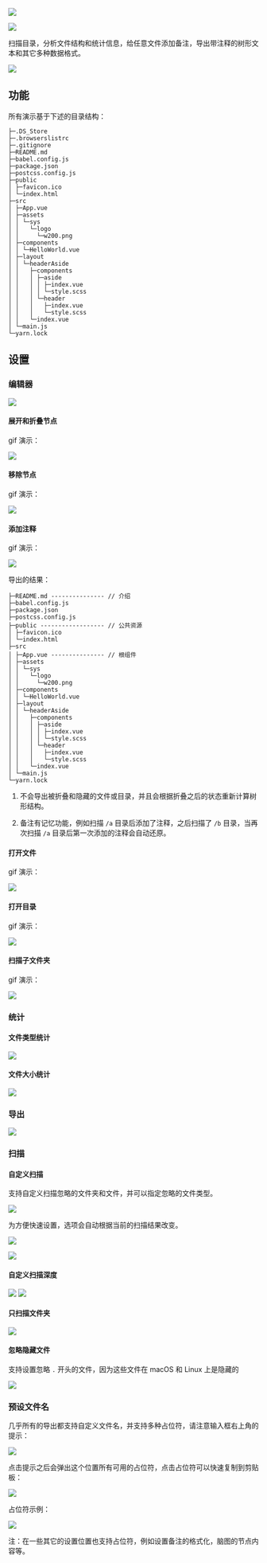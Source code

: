 ![](docs/image/banner/logo.png)

![](docs/image/banner/forder-to-others-icon.png)

扫描目录，分析文件结构和统计信息，给任意文件添加备注，导出带注释的树形文本和其它多种数据格式。

![](docs/image/banner/app-preview.png)

## 功能

所有演示基于下述的目录结构：

```
├─.DS_Store 
├─.browserslistrc 
├─.gitignore 
├─README.md 
├─babel.config.js 
├─package.json 
├─postcss.config.js 
├─public 
│ ├─favicon.ico 
│ └─index.html 
├─src 
│ ├─App.vue 
│ ├─assets 
│ │ └─sys 
│ │   └─logo 
│ │     └─w200.png 
│ ├─components 
│ │ └─HelloWorld.vue 
│ ├─layout 
│ │ └─headerAside 
│ │   ├─components 
│ │   │ ├─aside 
│ │   │ │ ├─index.vue 
│ │   │ │ └─style.scss 
│ │   │ └─header 
│ │   │   ├─index.vue 
│ │   │   └─style.scss 
│ │   └─index.vue 
│ └─main.js 
└─yarn.lock 
```

## 设置

### 编辑器

![](docs/image/guide/tree/reader/ui.png)

#### 展开和折叠节点

gif 演示：

![](docs-gif/reader-fold.gif)

#### 移除节点

gif 演示：

![](docs-gif/reader-remove.gif)

#### 添加注释

gif 演示：

![](docs-gif/reader-note.gif)

导出的结果：

```
├─README.md --------------- // 介绍
├─babel.config.js 
├─package.json 
├─postcss.config.js 
├─public ------------------ // 公共资源
│ ├─favicon.ico 
│ └─index.html 
├─src 
│ ├─App.vue --------------- // 根组件
│ ├─assets 
│ │ └─sys 
│ │   └─logo 
│ │     └─w200.png 
│ ├─components 
│ │ └─HelloWorld.vue 
│ ├─layout 
│ │ └─headerAside 
│ │   ├─components 
│ │   │ ├─aside 
│ │   │ │ ├─index.vue 
│ │   │ │ └─style.scss 
│ │   │ └─header 
│ │   │   ├─index.vue 
│ │   │   └─style.scss 
│ │   └─index.vue 
│ └─main.js 
└─yarn.lock 
```

1. 不会导出被折叠和隐藏的文件或目录，并且会根据折叠之后的状态重新计算树形结构。

2. 备注有记忆功能，例如扫描 `/a` 目录后添加了注释，之后扫描了 `/b` 目录，当再次扫描 `/a` 目录后第一次添加的注释会自动还原。

#### 打开文件

gif 演示：

![](docs-gif/reader-open-file.gif)

#### 打开目录

gif 演示：

![](docs-gif/reader-open-folder.gif)

#### 扫描子文件夹

gif 演示：

![](docs-gif/reader-rescan.gif)

### 统计

#### 文件类型统计

![](docs/image/guide/statistic/ext.png)

#### 文件大小统计

![](docs/image/guide/statistic/size.png)

### 导出

![](docs/image/guide/export/main.png)

### 扫描

#### 自定义扫描

支持自定义扫描忽略的文件夹和文件，并可以指定忽略的文件类型。

![](docs/image/guide/setting/scan/main.png)

为方便快速设置，选项会自动根据当前的扫描结果改变。

![](docs/image/guide/setting/scan/auto-option-folder.png)

![](docs/image/guide/setting/scan/auto-option-ext.png)

#### 自定义扫描深度

![](docs/image/guide/setting/scan/deep-0.png)
![](docs/image/guide/setting/scan/deep-2.png)

#### 只扫描文件夹

![](docs/image/guide/setting/scan/ignore-file.png)

#### 忽略隐藏文件

支持设置忽略 `.` 开头的文件，因为这些文件在 macOS 和 Linux 上是隐藏的

![](docs/image/guide/setting/scan/ignore-dot-file.png)

### 预设文件名

几乎所有的导出都支持自定义文件名，并支持多种占位符，请注意输入框右上角的提示：

![](docs/image/guide/setting/export/file-name-1.png)

点击提示之后会弹出这个位置所有可用的占位符，点击占位符可以快速复制到剪贴板：

![](docs/image/guide/setting/export/file-name-2.png)

占位符示例：

![](docs/image/guide/setting/export/file-name-demo.png)

注：在一些其它的设置位置也支持占位符，例如设置备注的格式化，脑图的节点内容等。